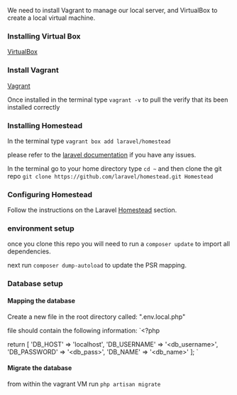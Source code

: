 We need to install Vagrant to manage our local server, and VirtualBox to create a local virtual machine.

### Installing Virtual Box

[VirtualBox](https://www.virtualbox.org)

### Install Vagrant

[Vagrant](https://www.vagrantup.com)

Once installed in the terminal type `vagrant -v` to pull the verify that its been installed correctly

### Installing Homestead

In the terminal type `vagrant box add laravel/homestead`

please refer to the [laravel documentation](http://laravel.com/docs/4.2/homestead) if you have any issues.

In the terminal go to your home directory type `cd ~` and then clone the git repo `git clone https://github.com/laravel/homestead.git Homestead`

### Configuring Homestead

Follow the instructions on the Laravel [Homestead](http://laravel.com/docs/4.2/homestead) section.

### environment setup

once you clone this repo you will need to run a `composer update` to import all dependencies.

next run `composer dump-autoload` to update the PSR mapping.

### Database setup

#### Mapping the database

Create a new file in the root directory called: ".env.local.php"

file should contain the following information:
`<?php

 return [
     'DB_HOST'     => 'localhost',
     'DB_USERNAME' => '<db_username>',
     'DB_PASSWORD' => '<db_pass>',
     'DB_NAME'     => '<db_name>'
 ];
 `

#### Migrate the database

from within the vagrant VM run `php artisan migrate`